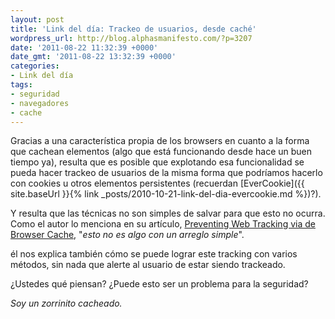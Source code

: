 ```yaml
---
layout: post
title: 'Link del día: Trackeo de usuarios, desde caché'
wordpress_url: http://blog.alphasmanifesto.com/?p=3207
date: '2011-08-22 11:32:39 +0000'
date_gmt: '2011-08-22 13:32:39 +0000'
categories:
- Link del día
tags:
- seguridad
- navegadores
- cache
---
```


Gracias a una característica propia de los browsers en cuanto a la forma que cachean elementos (algo que está funcionando desde hace un buen tiempo ya), resulta que es posible que explotando esa funcionalidad se pueda hacer trackeo de usuarios de la misma forma que podríamos hacerlo con cookies u otros elementos persistentes (recuerdan [EverCookie]({{ site.baseUrl }}{% link _posts/2010-10-21-link-del-dia-evercookie.md %})?).

Y resulta que las técnicas no son simples de salvar para que esto no ocurra. Como el autor lo menciona en su artículo, [Preventing Web Tracking via de Browser Cache](https://grepular.com/Preventing_Web_Tracking_via_the_Browser_Cache), "_esto no es algo con un arreglo simple_".

él nos explica también cómo se puede lograr este tracking con varios métodos, sin nada que alerte al usuario de estar siendo trackeado.

¿Ustedes qué piensan? ¿Puede esto ser un problema para la seguridad?

_Soy un zorrinito cacheado._
